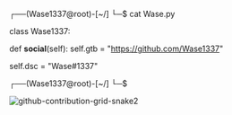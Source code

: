 ┌──(Wase1337@root)-[~/]
└─$ cat Wase.py

class Wase1337:

def  __social__(self):
 self.gtb = "https://github.com/Wase1337"

 self.dsc = "Wase#1337"
  
 ┌──(Wase1337@root)-[~/]
 └─$


![github-contribution-grid-snake2](https://user-images.githubusercontent.com/108903025/218283886-aaadf24b-ad43-4bc9-b4cb-1f1577afcb73.svg)
